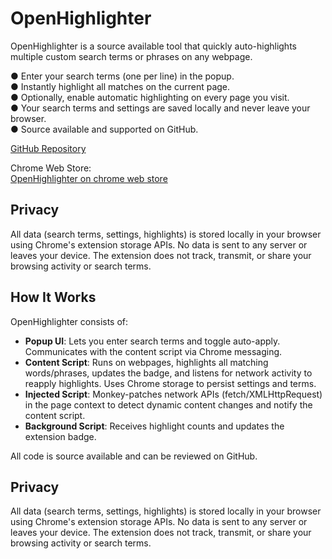 
# OpenHighlighter

OpenHighlighter is a source available tool that quickly auto-highlights multiple custom search terms or phrases on any webpage.

● Enter your search terms (one per line) in the popup.  
● Instantly highlight all matches on the current page.  
● Optionally, enable automatic highlighting on every page you visit.  
● Your search terms and settings are saved locally and never leave your browser.  
● Source available and supported on GitHub.  

[GitHub Repository](https://github.com/abaines/search-extension)

Chrome Web Store:  
[OpenHighlighter on chrome web store](https://chromewebstore.google.com/detail/openhighlighter/keflkfcjfkljbafefaemchogmlnanjgi)

## Privacy

All data (search terms, settings, highlights) is stored locally in your browser using Chrome's extension storage APIs.
No data is sent to any server or leaves your device.
The extension does not track, transmit, or share your browsing activity or search terms.

## How It Works

OpenHighlighter consists of:
- **Popup UI**: Lets you enter search terms and toggle auto-apply.
Communicates with the content script via Chrome messaging.
- **Content Script**: Runs on webpages, highlights all matching words/phrases, updates the badge, and listens for network activity to reapply highlights.
Uses Chrome storage to persist settings and terms.
- **Injected Script**: Monkey-patches network APIs (fetch/XMLHttpRequest) in the page context to detect dynamic content changes and notify the content script.
- **Background Script**: Receives highlight counts and updates the extension badge.

All code is source available and can be reviewed on GitHub.

## Privacy

All data (search terms, settings, highlights) is stored locally in your browser using Chrome's extension storage APIs.
No data is sent to any server or leaves your device.
The extension does not track, transmit, or share your browsing activity or search terms.
